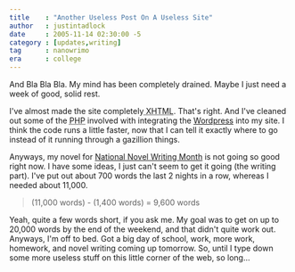```yaml
---
title    : "Another Useless Post On A Useless Site"
author   : justintadlock
date     : 2005-11-14 02:30:00 -5
category : [updates,writing]
tag      : nanowrimo
era      : college
---
```


And Bla Bla Bla.  My mind has been completely drained.  Maybe I just need a week of good, solid rest.

I've almost made the site completely<acronym title="eXtensible Hypertext Markup Language"> XHTML</acronym>.  That's right.  And I've cleaned out some of the <acronym title="Hypertext Preprocessor"> PHP</acronym> involved with integrating the <a href="http://www.wordpress.org" title="Wordpress Website" rel="external"> Wordpress</a> into my site.  I think the code runs a little faster, now that I can tell it exactly where to go instead of it running through a gazillion things.

Anyways, my novel for <a href="http://www.nanowrimo.org" title="National Novel Writing Month Website" rel="external"> National Novel Writing Month</a> is not going so good right now.  I have some ideas, I just can't seem to get it going (the writing part).  I've put out about 700 words the last 2 nights in a row, whereas I needed about 11,000.

<blockquote>
(11,000 words) - (1,400 words) = 9,600 words
</blockquote>

Yeah, quite a few words short, if you ask me.  My goal was to get on up to 20,000 words by the end of the weekend, and that didn't quite work out.  Anyways, I'm off to bed.  Got a big day of school, work, more work, homework, and novel writing coming up tomorrow.  So, until I type down some more useless stuff on this little corner of the web, so long...
